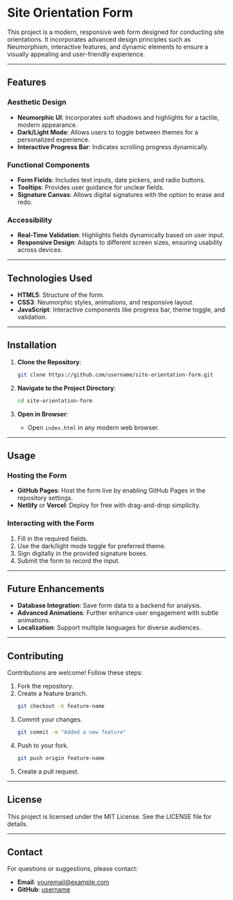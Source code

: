 # Site Orientation Form

This project is a modern, responsive web form designed for conducting site orientations. It incorporates advanced design principles such as Neumorphism, interactive features, and dynamic elements to ensure a visually appealing and user-friendly experience.

---

## Features

### Aesthetic Design
- **Neumorphic UI**: Incorporates soft shadows and highlights for a tactile, modern appearance.
- **Dark/Light Mode**: Allows users to toggle between themes for a personalized experience.
- **Interactive Progress Bar**: Indicates scrolling progress dynamically.

### Functional Components
- **Form Fields**: Includes text inputs, date pickers, and radio buttons.
- **Tooltips**: Provides user guidance for unclear fields.
- **Signature Canvas**: Allows digital signatures with the option to erase and redo.

### Accessibility
- **Real-Time Validation**: Highlights fields dynamically based on user input.
- **Responsive Design**: Adapts to different screen sizes, ensuring usability across devices.

---

## Technologies Used

- **HTML5**: Structure of the form.
- **CSS3**: Neumorphic styles, animations, and responsive layout.
- **JavaScript**: Interactive components like progress bar, theme toggle, and validation.

---

## Installation

1. **Clone the Repository**:
   ```bash
   git clone https://github.com/username/site-orientation-form.git
   ```

2. **Navigate to the Project Directory**:
   ```bash
   cd site-orientation-form
   ```

3. **Open in Browser**:
   - Open `index.html` in any modern web browser.

---

## Usage

### Hosting the Form
- **GitHub Pages**: Host the form live by enabling GitHub Pages in the repository settings.
- **Netlify** or **Vercel**: Deploy for free with drag-and-drop simplicity.

### Interacting with the Form
1. Fill in the required fields.
2. Use the dark/light mode toggle for preferred theme.
3. Sign digitally in the provided signature boxes.
4. Submit the form to record the input.

---

## Future Enhancements

- **Database Integration**: Save form data to a backend for analysis.
- **Advanced Animations**: Further enhance user engagement with subtle animations.
- **Localization**: Support multiple languages for diverse audiences.

---

## Contributing

Contributions are welcome! Follow these steps:
1. Fork the repository.
2. Create a feature branch.
   ```bash
   git checkout -b feature-name
   ```
3. Commit your changes.
   ```bash
   git commit -m "Added a new feature"
   ```
4. Push to your fork.
   ```bash
   git push origin feature-name
   ```
5. Create a pull request.

---

## License

This project is licensed under the MIT License. See the LICENSE file for details.

---

## Contact

For questions or suggestions, please contact:
- **Email**: [youremail@example.com](mailto:youremail@example.com)
- **GitHub**: [username](https://github.com/username)
